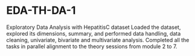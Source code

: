 # EDA-TH-DA-1
Exploratory Data Analysis with HepatitisC dataset
Loaded the dataset, explored its dimensions, summary, and performed data handling, data cleaning, univariate, bivariate and multivariate analysis. Completed all the tasks in parallel alignment to the theory sessions from module 2 to 7.
